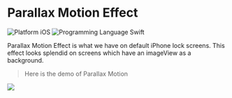 # Parallax Motion Effect

![Platform iOS](https://img.shields.io/badge/Platform-iOS-blue.svg) ![Programming Language Swift](https://img.shields.io/badge/Programming_Language-Swift-orange.svg)


Parallax Motion Effect is what we have on default iPhone lock screens. This effect looks splendid on screens which have an imageView as a background.


> Here is the demo of Parallax Motion

![](http://i.giphy.com/3oriNO1dKLeMxrOlYA.gif)

